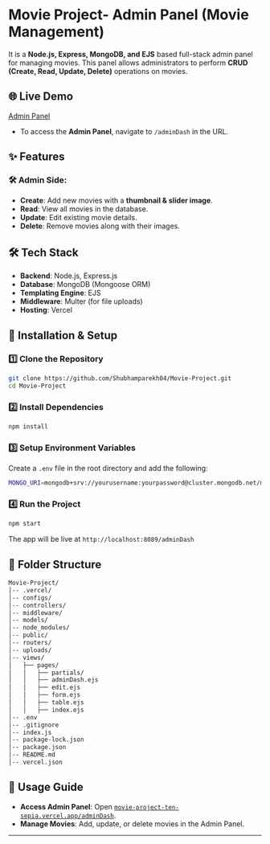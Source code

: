 # Movie Project- Admin Panel (Movie Management)

It is a **Node.js, Express, MongoDB, and EJS** based full-stack admin panel for managing movies. This panel allows administrators to perform **CRUD (Create, Read, Update, Delete)** operations on movies.

## 🌐 Live Demo
[Admin Panel](https://movie-project-ten-sepia.vercel.app/adminDash)

- To access the **Admin Panel**, navigate to `/adminDash` in the URL.

## ✨ Features

### 🛠️ Admin Side:
- **Create**: Add new movies with a **thumbnail & slider image**.
- **Read**: View all movies in the database.
- **Update**: Edit existing movie details.
- **Delete**: Remove movies along with their images.

## 🛠️ Tech Stack
- **Backend**: Node.js, Express.js
- **Database**: MongoDB (Mongoose ORM)
- **Templating Engine**: EJS
- **Middleware**: Multer (for file uploads)
- **Hosting**: Vercel

## 🚀 Installation & Setup

### 1️⃣ Clone the Repository
```sh
git clone https://github.com/Shubhamparekh04/Movie-Project.git
cd Movie-Project
```

### 2️⃣ Install Dependencies
```sh
npm install
```

### 3️⃣ Setup Environment Variables
Create a `.env` file in the root directory and add the following:
```sh
MONGO_URI=mongodb+srv://yourusername:yourpassword@cluster.mongodb.net/movies
```

### 4️⃣ Run the Project
```sh
npm start
```

The app will be live at `http://localhost:8089/adminDash`

## 📂 Folder Structure
```sh
Movie-Project/
│-- .vercel/
│-- configs/
│-- controllers/
│-- middleware/
│-- models/
│-- node_modules/
│-- public/
│-- routers/
│-- uploads/
│-- views/
│   ├── pages/
│   │   ├── partials/
│   │   ├── adminDash.ejs
│   │   ├── edit.ejs
│   │   ├── form.ejs
│   │   ├── table.ejs
│   │   ├── index.ejs
│-- .env
│-- .gitignore
│-- index.js
│-- package-lock.json
│-- package.json
│-- README.md
│-- vercel.json
```

## 🎯 Usage Guide
- **Access Admin Panel**: Open [`movie-project-ten-sepia.vercel.app/adminDash`](https://movie-project-ten-sepia.vercel.app/adminDash).
- **Manage Movies**: Add, update, or delete movies in the Admin Panel.

---



